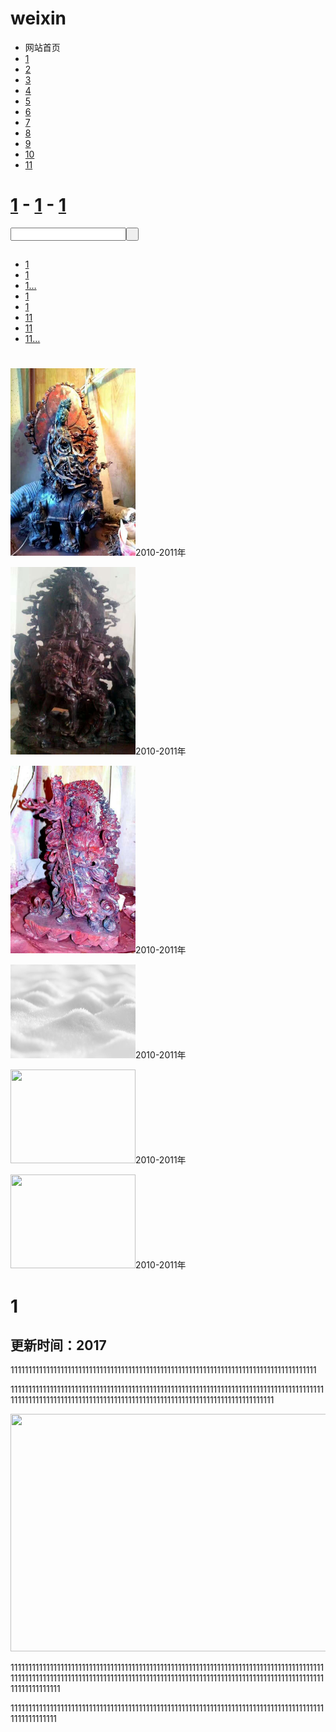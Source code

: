 # weixin

<html xmlns="http://www.w3.org/1999/xhtml">
<head>
<meta http-equiv="Content-Type" content="text/html; charset=utf-8" />

<link href="css/content.css" rel="stylesheet" type="text/css" />

</head>

<body>
	<div id="mybody">
    	<div id="top">
        	<div class="menu">
            	<ul>
                <li>网站首页</li>
                    <li><a href="https://liruida.github.io/classclass/">1</a></li>
                    <li><a href="https://liruida.github.io/first/">2</a></li>
                    <li><a href="#">3</a></li>
                    <li><a href="#">4</a></li>
                    <li><a href="#">5</a></li>
                    <li><a href="#">6</a></li>
                    <li><a href="#">7</a></li>
                    <li><a href="#">8</a></li>
                    <li><a href="#">9</a></li>
                     <li><a href="#">10</a></li>
                    <li><a href="#" class="specil">11</a></li>                    
                </ul>
            </div>           
        </div>
      <div id="dh">
            	<h1><a href="index.html">1</a> - <a href="list.html">1</a> - <a href="#">1</a></h1>
            	<div id="search">
            <input name="search" type="text" class="search_text" /><input name="searchbut" type="button" class="search_but" value=" " />
            </div>
          </div>
        <div id="left">
        	<div id="hot">
            	<h2></h2>
                <ul>
                	<li><a href="#">1</a></li> 
					<li><a href="#">1</a> </li>
					<li><a href="#">1… </a></li>
					<li><a href="#">1 </a></li>
					<li><a href="#">1</a></li>
					<li><a href="#">11</a></li> 
					<li><a href="#">11</a></li> 
					<li><a href="#">11…</a></li>
                </ul>
            </div>
          	<div id="pic">
          		<h1></h1>
	           	<div id="colee" >
					<div id="colee1">
					<p> <img src="https://github.com/liruida/cangku1/blob/master/3.jpg?raw=true" width="200" height="300" />2010-2011年</p>
					<p> <img src="https://github.com/liruida/cangku1/blob/master/1.jpg?raw=true" width="200" height="300" />2010-2011年</p>
					<p> <img src="https://github.com/liruida/cangku1/blob/master/4.jpg?raw=true" width="200" height="300" />2010-2011年</p>
					<p> <img src="https://raw.githubusercontent.com/liruida/cangku1/8aa1f9bfbf47bf73aa4705edae4b32b093ef8e1e/2.jpg" width="200" height="150" />2010-2011年</p>
					<p> <img src="images/pic.gif" width="200" height="150" />2010-2011年</p>
					<p> <img src="images/pic.gif" width="200" height="150" />2010-2011年</p>
				</div>
				<div id="colee2"></div>
			</div>
        </div>
    </div>
    <div id="right">
        <h1>1</h1>
        <h2>    更新时间：2017</h2>
            <p>11111111111111111111111111111111111111111111111111111111111111111111111111111111111111</p>
    		<p>111111111111111111111111111111111111111111111111111111111111111111111111111111111111111111111111111111111111111111111111111111111111111111111111111111111111111111</p>
    		<p><img src="images/newspic.jpg" width="550px" height="380px"></p>
    		<p>1111111111111111111111111111111111111111111111111111111111111111111111111111111111111111111111111111111111111111111111111111111111111111111111111111111111111111111111111111111111111111111111</p>
    		<p>11111111111111111111111111111111111111111111111111111111111111111111111111111111111111111111111111111</p>
       
   
 
   

